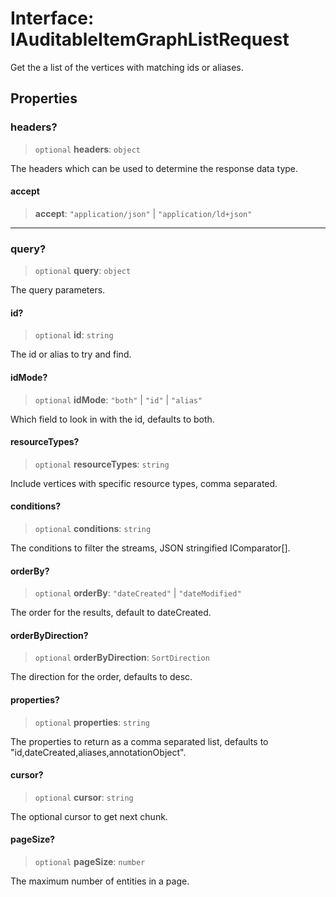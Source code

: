 # Interface: IAuditableItemGraphListRequest

Get the a list of the vertices with matching ids or aliases.

## Properties

### headers?

> `optional` **headers**: `object`

The headers which can be used to determine the response data type.

#### accept

> **accept**: `"application/json"` \| `"application/ld+json"`

***

### query?

> `optional` **query**: `object`

The query parameters.

#### id?

> `optional` **id**: `string`

The id or alias to try and find.

#### idMode?

> `optional` **idMode**: `"both"` \| `"id"` \| `"alias"`

Which field to look in with the id, defaults to both.

#### resourceTypes?

> `optional` **resourceTypes**: `string`

Include vertices with specific resource types, comma separated.

#### conditions?

> `optional` **conditions**: `string`

The conditions to filter the streams, JSON stringified IComparator[].

#### orderBy?

> `optional` **orderBy**: `"dateCreated"` \| `"dateModified"`

The order for the results, default to dateCreated.

#### orderByDirection?

> `optional` **orderByDirection**: `SortDirection`

The direction for the order, defaults to desc.

#### properties?

> `optional` **properties**: `string`

The properties to return as a comma separated list, defaults to "id,dateCreated,aliases,annotationObject".

#### cursor?

> `optional` **cursor**: `string`

The optional cursor to get next chunk.

#### pageSize?

> `optional` **pageSize**: `number`

The maximum number of entities in a page.
